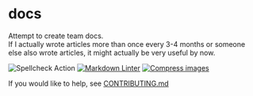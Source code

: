 # docs

Attempt to create team docs.  
If I actually wrote articles more than once every 3-4 months or someone else also wrote articles, it might actually be very useful by now.

![Spellcheck Action](https://github.com/frc6506/docs/workflows/Spellcheck%20Action/badge.svg)
[![Markdown Linter](https://github.com/frc6506/docs/actions/workflows/markdownwonLinter.yml/badge.svg)](https://github.com/frc6506/docs/actions/workflows/markdownwonLinter.yml)
[![Compress images](https://github.com/frc6506/docs/actions/workflows/imageActions.yml/badge.svg)](https://github.com/frc6506/docs/actions/workflows/imageActions.yml)

If you would like to help, see [CONTRIBUTING.md](CONTRIBUTING)
